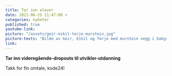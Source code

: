 ```yaml
---
title: Tar inn elever
date: 2021-06-25 21:47:00 +
categories: nyheter
published: true
youtube-link: 
picture: "/assets/geir-eskil-terje-murstein.jpg"
picture-texts: "Bilde av Geir, Eskil og Terje med murstein vegg i bakgrunnen"
link:
---
```

**Tar inn videregående-dropouts til utvikler-utdanning**

Takk for fin omtale, kode24!